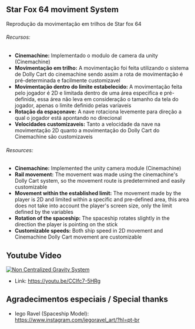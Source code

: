 ##  Star Fox 64 moviment System

Reprodução da movimentação em trilhos de Star fox 64

###### Recursos:
    
  - **Cinemachine:** Implementado o modulo de camera da unity (Cinemachine)
  - **Movimentação em trilho:** A movimentação foi feita utilizando o sistema de Dolly Cart do cinemachine sendo assim a rota de movimentação é pré-determinada e facilmente customizavel
  - **Movimentação dentro do limite estabelecido:** A movimentação feita pelo jogador é 2D e limitada dentro de uma área especifica e pré-definida, essa área não leva em consideração o tamanho da tela do jogador, apenas o limite definido pelas variaveis
  - **Rotação da espaçonave:** A nave rotaciona levemente para direção a qual o jogador está apontando no direcional
  - **Velocidades customizaveis:** Tanto a velocidade da nave na movimentação 2D quanto a movimentação do Dolly Cart do Cinemachine são customizaveis

###### Resources:
    
  - **Cinemachine:** Implemented the unity camera module (Cinemachine)
  - **Rail movement:** The movement was made using the cinemachine's Dolly Cart system, so the movement route is predetermined and easily customizable
  - **Movement within the established limit:** The movement made by the player is 2D and limited within a specific and pre-defined area, this area does not take into account the player's screen size, only the limit defined by the variables
  - **Rotation of the spaceship:** The spaceship rotates slightly in the direction the player is pointing on the stick
  - **Customizable speeds:** Both ship speed in 2D movement and Cinemachine Dolly Cart movement are customizable

## Youtube Video

[![Non Centralized Gravity System](http://img.youtube.com/vi/CCIfc7-5HRg/0.jpg)](https://youtu.be/CCIfc7-5HRg "Star Fox 64 moviment System - Click to Watch!")
- Link: https://youtu.be/CCIfc7-5HRg

## Agradecimentos especiais / Special thanks
- Iego Ravel (Spaceship Model):
https://www.instagram.com/iegoravel_art/?hl=pt-br
